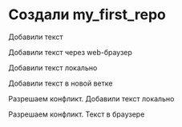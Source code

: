 # Создали my_first_repo

Добавили текст

Добавили текст через web-браузер

Добавили текст локально

Добавили текст в новой ветке

Разрешаем конфликт. Добавили текст локально

Разрешаем конфликт. Текст в браузере

